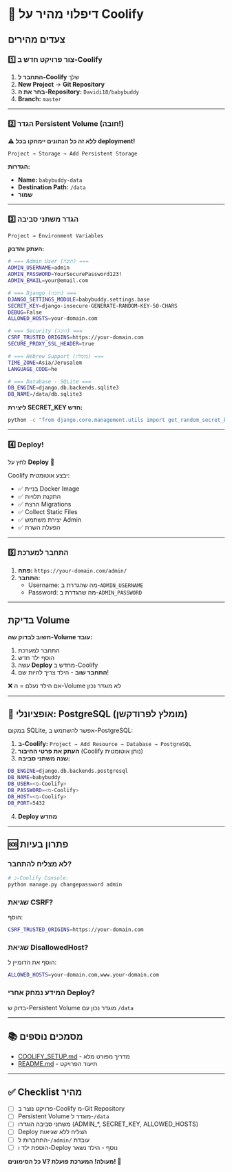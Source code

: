 # 🚀 דיפלוי מהיר על Coolify

## צעדים מהירים

### 1️⃣ צור פרויקט חדש ב-Coolify

1. **התחבר ל-Coolify** שלך
2. **New Project** → **Git Repository**
3. **בחר את ה-Repository:** `Davidi18/babybuddy`
4. **Branch:** `master`

---

### 2️⃣ הגדר Persistent Volume (חובה!)

⚠️ **ללא זה כל הנתונים יימחקו בכל deployment!**

```
Project → Storage → Add Persistent Storage
```

**הגדרות:**

- **Name:** `babybuddy-data`
- **Destination Path:** `/data`
- **שמור**

---

### 3️⃣ הגדר משתני סביבה

```
Project → Environment Variables
```

**העתק והדבק:**

```bash
# === Admin User (חובה) ===
ADMIN_USERNAME=admin
ADMIN_PASSWORD=YourSecurePassword123!
ADMIN_EMAIL=your@email.com

# === Django (חובה) ===
DJANGO_SETTINGS_MODULE=babybuddy.settings.base
SECRET_KEY=django-insecure-GENERATE-RANDOM-KEY-50-CHARS
DEBUG=False
ALLOWED_HOSTS=your-domain.com

# === Security (חובה) ===
CSRF_TRUSTED_ORIGINS=https://your-domain.com
SECURE_PROXY_SSL_HEADER=true

# === Hebrew Support (מומלץ) ===
TIME_ZONE=Asia/Jerusalem
LANGUAGE_CODE=he

# === Database - SQLite ===
DB_ENGINE=django.db.backends.sqlite3
DB_NAME=/data/db.sqlite3
```

**ליצירת SECRET_KEY חדש:**

```bash
python -c "from django.core.management.utils import get_random_secret_key; print(get_random_secret_key())"
```

---

### 4️⃣ Deploy!

לחץ על **Deploy** 🚀

Coolify יבצע אוטומטית:

- ✅ בניית Docker Image
- ✅ התקנת תלויות
- ✅ הרצת Migrations
- ✅ Collect Static Files
- ✅ יצירת משתמש Admin
- ✅ הפעלת השרת

---

### 5️⃣ התחבר למערכת

1. **פתח:** `https://your-domain.com/admin/`
2. **התחבר:**
   - Username: מה שהגדרת ב-`ADMIN_USERNAME`
   - Password: מה שהגדרת ב-`ADMIN_PASSWORD`

---

## בדיקת Volume

**חשוב לבדוק שה-Volume עובד:**

1. התחבר למערכת
2. הוסף ילד חדש
3. עשה **Deploy** מחדש ב-Coolify
4. **התחבר שוב** - הילד צריך להיות שם!

❌ אם הילד נעלם = ה-Volume לא מוגדר נכון

---

## 🎯 אופציונלי: PostgreSQL (מומלץ לפרודקשן)

במקום SQLite, אפשר להשתמש ב-PostgreSQL:

1. **ב-Coolify:** `Project → Add Resource → Database → PostgreSQL`
2. **העתק את פרטי החיבור** (Coolify נותן אוטומטית)
3. **שנה משתני סביבה:**

```bash
DB_ENGINE=django.db.backends.postgresql
DB_NAME=babybuddy
DB_USER=<מ-Coolify>
DB_PASSWORD=<מ-Coolify>
DB_HOST=<מ-Coolify>
DB_PORT=5432
```

4. **Deploy מחדש**

---

## 🆘 פתרון בעיות

### לא מצליח להתחבר?

```bash
# ב-Coolify Console:
python manage.py changepassword admin
```

### שגיאת CSRF?

הוסף:

```bash
CSRF_TRUSTED_ORIGINS=https://your-domain.com
```

### שגיאת DisallowedHost?

הוסף את הדומיין ל:

```bash
ALLOWED_HOSTS=your-domain.com,www.your-domain.com
```

### המידע נמחק אחרי Deploy?

בדוק ש-Persistent Volume מוגדר נכון עם `/data`

---

## 📚 מסמכים נוספים

- [COOLIFY_SETUP.md](COOLIFY_SETUP.md) - מדריך מפורט מלא
- [README.md](README.md) - תיעוד הפרויקט

---

## ✅ Checklist מהיר

- [ ] פרויקט נוצר ב-Coolify מ-Git Repository
- [ ] Persistent Volume מוגדר ל-`/data`
- [ ] משתני סביבה הוגדרו (ADMIN\_\*, SECRET_KEY, ALLOWED_HOSTS)
- [ ] Deploy הצליח ללא שגיאות
- [ ] התחברות ל-`/admin/` עובדת
- [ ] הוספת ילד ו-Deploy נוסף - הילד נשאר

**כל הסימונים V? מעולה! המערכת פועלת! 🎉**
